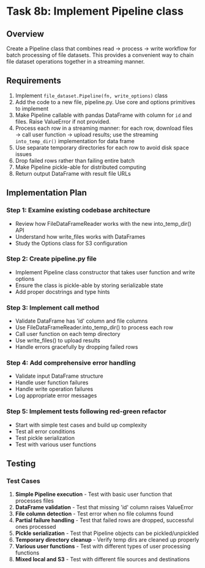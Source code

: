 # Task 8b: Implement Pipeline class

## Overview
Create a Pipeline class that combines read → process → write workflow for batch processing of file datasets. This provides a convenient way to chain file dataset operations together in a streaming manner.

## Requirements
1. Implement `file_dataset.Pipeline(fn, write_options)` class
2. Add the code to a new file, pipeline.py. Use core and options primitives to implement
3. Make Pipeline callable with pandas DataFrame with column for `id` and files. Raise ValueError if not provided.
4. Process each row in a streaming manner: for each row, download files → call user function → upload results; use the streaming `into_temp_dir()` implementation for data frame
5. Use separate temporary directories for each row to avoid disk space issues
6. Drop failed rows rather than failing entire batch
7. Make Pipeline pickle-able for distributed computing
8. Return output DataFrame with result file URLs

## Implementation Plan

### Step 1: Examine existing codebase architecture
- Review how FileDataFrameReader works with the new into_temp_dir() API
- Understand how write_files works with DataFrames
- Study the Options class for S3 configuration

### Step 2: Create pipeline.py file
- Implement Pipeline class constructor that takes user function and write options
- Ensure the class is pickle-able by storing serializable state
- Add proper docstrings and type hints

### Step 3: Implement __call__ method
- Validate DataFrame has 'id' column and file columns
- Use FileDataFrameReader.into_temp_dir() to process each row
- Call user function on each temp directory
- Use write_files() to upload results
- Handle errors gracefully by dropping failed rows

### Step 4: Add comprehensive error handling
- Validate input DataFrame structure
- Handle user function failures
- Handle write operation failures
- Log appropriate error messages

### Step 5: Implement tests following red-green refactor
- Start with simple test cases and build up complexity
- Test all error conditions
- Test pickle serialization
- Test with various user functions

## Testing

### Test Cases
1. **Simple Pipeline execution** - Test with basic user function that processes files
2. **DataFrame validation** - Test that missing 'id' column raises ValueError
3. **File column detection** - Test error when no file columns found
4. **Partial failure handling** - Test that failed rows are dropped, successful ones processed
5. **Pickle serialization** - Test that Pipeline objects can be pickled/unpickled
6. **Temporary directory cleanup** - Verify temp dirs are cleaned up properly
7. **Various user functions** - Test with different types of user processing functions
8. **Mixed local and S3** - Test with different file sources and destinations
